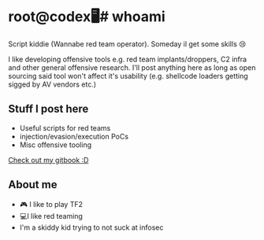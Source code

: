 # root@codex🖥️# whoami

 Script kiddie (Wannabe red team operator). Someday il
 get some skills :cry:
 
 I like developing offensive tools e.g. red team implants/droppers, C2 infra and other general offensive research. I'll post anything here as long as open sourcing said tool won't affect it's usability (e.g. shellcode loaders getting sigged by AV vendors etc.)
 
## Stuff I post here
- Useful scripts for red teams
- injection/evasion/execution PoCs
- Misc offensive tooling

  
[Check out my gitbook :D](https://codex-7.gitbook.io/codexs-terminal-window/)
## About me 

- :video_game: I like to play TF2
- 💻I like red teaming
- I'm a skiddy kid trying to not suck at infosec

